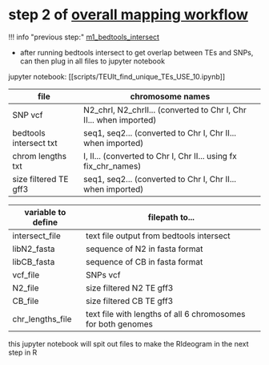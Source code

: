 # step 2 of [overall mapping workflow](m0_overall_mapping_workflow.md)
!!! info "previous step:"
    [m1_bedtools_intersect](m1_bedtools_intersect.md)

- after running bedtools intersect to get overlap between TEs and SNPs, can then plug in all files to jupyter notebook

jupyter notebook: [[scripts/TEUlt_find_unique_TEs_USE_10.ipynb]]


file | chromosome names
--- | ---
SNP vcf | N2_chrI, N2_chrII... (converted to Chr I, Chr II... when imported)
bedtools intersect txt | seq1, seq2... (converted to Chr I, Chr II... when imported)
chrom lengths txt | I, II... (converted to Chr I, Chr II... using fx fix_chr_names)
size filtered TE gff3 | seq1, seq2... (converted to Chr I, Chr II... when imported)



variable to define | filepath to...
--- | ---
intersect_file | text file output from bedtools intersect
libN2_fasta | sequence of N2 in fasta format
libCB_fasta | sequence of CB in fasta format
vcf_file | SNPs vcf
N2_file | size filtered N2 TE gff3
CB_file | size filtered CB TE gff3
chr_lengths_file | text file with lengths of all 6 chromosomes for both genomes

this jupyter notebook will spit out files to make the RIdeogram in the next step in R
